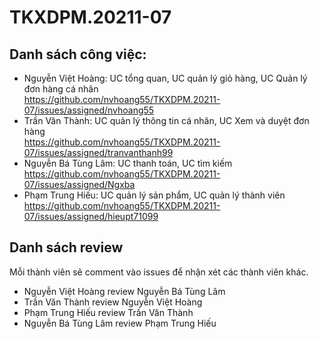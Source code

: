 # TKXDPM.20211-07

## Danh sách công việc:
+ Nguyễn Việt Hoàng: UC tổng quan, UC quản lý giỏ hàng, UC Quản lý đơn hàng cá nhân
<br> https://github.com/nvhoang55/TKXDPM.20211-07/issues/assigned/nvhoang55
+ Trần Văn Thành: UC quản lý thông tin cá nhân, UC Xem và duyệt đơn hàng
<br> https://github.com/nvhoang55/TKXDPM.20211-07/issues/assigned/tranvanthanh99
+ Nguyễn Bá Tùng Lâm: UC thanh toán, UC tìm kiếm
<br> https://github.com/nvhoang55/TKXDPM.20211-07/issues/assigned/Ngxba
+ Phạm Trung Hiếu: UC quản lý sản phẩm, UC quản lý thành viên
<br> https://github.com/nvhoang55/TKXDPM.20211-07/issues/assigned/hieupt71099

## Danh sách review
Mỗi thành viên sẽ comment vào issues để nhận xét các thành viên khác.
- Nguyễn Việt Hoàng review Nguyễn Bá Tùng Lâm
- Trần Văn Thành review Nguyễn Việt Hoàng
- Phạm Trung Hiếu review Trần Văn Thành
- Nguyễn Bá Tùng Lâm review Phạm Trung Hiếu
